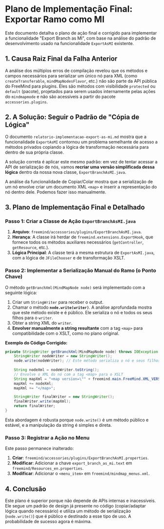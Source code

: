 # Plano de Implementação Final: Exportar Ramo como MI

Este documento detalha o plano de ação final e corrigido para implementar a funcionalidade "Export Branch as MI", com base na análise do padrão de desenvolvimento usado na funcionalidade `ExportAsMI` existente.

## 1. Causa Raiz Final da Falha Anterior

A análise dos múltiplos erros de compilação revelou que os métodos e campos necessários para serializar um único nó para XML (como `createTransferable`, `mindMapNodesFlavor`, etc.) não são parte da API pública do FreeMind para plugins. Eles são métodos com visibilidade `protected` ou `default` (pacote), projetados para serem usados internamente pelas ações do `mindmapmode` e não são acessíveis a partir do pacote `accessories.plugins`.

## 2. A Solução: Seguir o Padrão de "Cópia de Lógica"

O documento `relatorio-implementacao-export-as-mi.md` mostra que a funcionalidade `ExportAsMI` contornou um problema semelhante de acesso a métodos privados copiando a lógica de transformação necessária para dentro de sua própria classe. 

A solução correta é aplicar este mesmo padrão: em vez de tentar acessar a API de serialização de nós, vamos **recriar uma versão simplificada dessa lógica** dentro da nossa nova classe, `ExportBranchAsMI.java`.

A análise da funcionalidade de Copiar/Colar mostra que a serialização de um nó envolve criar um documento XML `<map>` e inserir a representação do nó dentro dele. Podemos fazer isso manualmente.

## 3. Plano de Implementação Final e Detalhado

### Passo 1: Criar a Classe de Ação `ExportBranchAsMI.java`

1.  **Arquivo**: `freemind/accessories/plugins/ExportBranchAsMI.java`.
2.  **Herança**: A classe irá herdar de `freemind.extensions.ExportHook`, que fornece todos os métodos auxiliares necessários (`getController`, `getResource`, etc.).
3.  **Lógica Principal**: A classe terá a mesma estrutura de `ExportAsMI.java`, com a lógica de `JFileChooser` e de transformação XSLT.

### Passo 2: Implementar a Serialização Manual do Ramo (o Ponto Chave)

O método `getBranchXml(MindMapNode node)` será implementado com a seguinte lógica:

1.  Criar um `StringWriter` para receber o output.
2.  Chamar o método **`node.write(writer)`**. A análise aprofundada mostra que este método existe e é público. Ele serializa o nó e todos os seus filhos para o `writer`.
3.  Obter a string XML do `writer`.
4.  **Envolver manualmente a string resultante** com a tag `<map>` para compatibilidade com o XSLT, como no plano original.

**Exemplo do Código Corrigido:**
```java
private StringWriter getBranchXml(MindMapNode node) throws IOException {
    StringWriter nodeWriter = new StringWriter();
    node.write(nodeWriter); // Este método serializa o nó e seus filhos
    
    String nodeXml = nodeWriter.toString();
    // Envolve o XML do nó com a tag <map> para o XSLT
    String mapXml = "<map version=\"" + freemind.main.FreeMind.XML_VERSION + "\">";
    mapXml += nodeXml;
    mapXml += "</map>";

    StringWriter finalWriter = new StringWriter();
    finalWriter.write(mapXml);
    return finalWriter;
}
```
Esta abordagem é robusta porque `node.write()` é um método público e estável, e a manipulação da string é simples e direta.

### Passo 3: Registrar a Ação no Menu

Este passo permanece inalterado:

1.  **Criar**: `freemind/accessories/plugins/ExportBranchAsMI.properties`.
2.  **Modificar**: Adicionar a chave `export_branch_as_mi.text` em `freemind/Resources_en.properties`.
3.  **Modificar**: Adicionar o `<menu_item>` em `freemind/mindmap_menus.xml`.

## 4. Conclusão

Este plano é superior porque não depende de APIs internas e inacessíveis. Ele segue um padrão de design já presente no código (copiar/adaptar lógica quando necessário) e utiliza um método de serialização (`node.write()`) que é público e destinado a esse tipo de uso. A probabilidade de sucesso agora é máxima.
